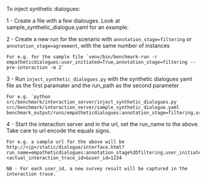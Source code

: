 To inject synthetic dialogues:

1 - Create a file with a few dialouges. Look at sample_synthetic_dialogue.yaml for an example. 

2 - Create a new run for the scenario with `annotation_stage=filtering` or `annotation_stage=agreement`, with the same number of instances

	For e.g. for the sample file `venv/bin/benchmark-run -r empatheticdialogues:user_initiated=True,annotation_stage=filtering --pre-interaction -m 2`

3 - Run `inject_synthetic_dialogues.py` with the synthetic dialogues yaml file as the first paramater and the run_path as the second parameter

	For e.g. `python src/benchmark/interaction_server/inject_synthetic_dialogues.py src/benchmark/interaction_server/sample_synthetic_dialogue.yaml benchmark_output/runs/empatheticdialogues:annotation_stage=filtering,user_initiated=True``

4 - Start the interaction server and in the url, set the run_name to the above. Take care to url encode the equals signs. 

	For e.g. a sample url for the above will be http://<ip>/static/dialogue/interface.html?run_name=empatheticdialogues:annotation_stage%3Dfiltering,user_initiated%3DTrue&interaction_trace_id=<actual_interaction_trace_id>&user_id=1234

    NB - For each user_id, a new survey result will be captured in the interaction trace. 
